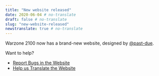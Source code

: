 ```yaml
---
title: "New website released"
date: 2020-06-04 # no-translate
draft: false # no-translate
slug: "new-website-released"
newstranslate: true # no-translate
---
```


Warzone 2100 now has a brand-new website, designed by [@past-due](https://github.com/past-due).

Want to help?
- [Report Bugs in the Website](https://github.com/Warzone2100/wz2100.net/issues/new/choose)
- [Help us Translate the Website](https://github.com/Warzone2100/wz2100.net/docs/Translation.md)
